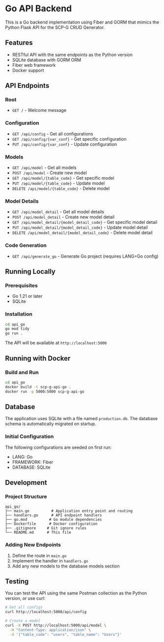 # Go API Backend

This is a Go backend implementation using Fiber and GORM that mimics the Python Flask API for the SCP-G CRUD Generator.

## Features

- RESTful API with the same endpoints as the Python version
- SQLite database with GORM ORM
- Fiber web framework
- Docker support

## API Endpoints

### Root
- `GET /` - Welcome message

### Configuration
- `GET /api/config` - Get all configurations
- `GET /api/config/{var_conf}` - Get specific configuration
- `PUT /api/config/{var_conf}` - Update configuration

### Models
- `GET /api/model` - Get all models
- `POST /api/model` - Create new model
- `GET /api/model/{table_code}` - Get specific model
- `PUT /api/model/{table_code}` - Update model
- `DELETE /api/model/{table_code}` - Delete model

### Model Details
- `GET /api/model_detail` - Get all model details
- `POST /api/model_detail` - Create new model detail
- `GET /api/model_detail/{model_detail_code}` - Get specific model detail
- `PUT /api/model_detail/{model_detail_code}` - Update model detail
- `DELETE /api/model_detail/{model_detail_code}` - Delete model detail

### Code Generation
- `GET /api/generate_go` - Generate Go project (requires LANG=Go config)

## Running Locally

### Prerequisites
- Go 1.21 or later
- SQLite

### Installation
```bash
cd api_go
go mod tidy
go run .
```

The API will be available at `http://localhost:5000`

## Running with Docker

### Build and Run
```bash
cd api_go
docker build -t scp-g-api-go .
docker run -p 5000:5000 scp-g-api-go
```

## Database

The application uses SQLite with a file named `production.db`. The database schema is automatically migrated on startup.

### Initial Configuration
The following configurations are seeded on first run:
- LANG: Go
- FRAMEWORK: Fiber
- DATABASE: SQLite

## Development

### Project Structure
```
api_go/
├── main.go          # Application entry point and routing
├── handlers.go      # API endpoint handlers
├── go.mod          # Go module dependencies
├── Dockerfile      # Docker configuration
├── .gitignore     # Git ignore rules
└── README.md      # This file
```

### Adding New Endpoints
1. Define the route in `main.go`
2. Implement the handler in `handlers.go`
3. Add any new models to the database models section

## Testing

You can test the API using the same Postman collection as the Python version, or use curl:

```bash
# Get all configs
curl http://localhost:5000/api/config

# Create a model
curl -X POST http://localhost:5000/api/model \
  -H "Content-Type: application/json" \
  -d '{"table_code": "users", "table_name": "Users"}'
```
